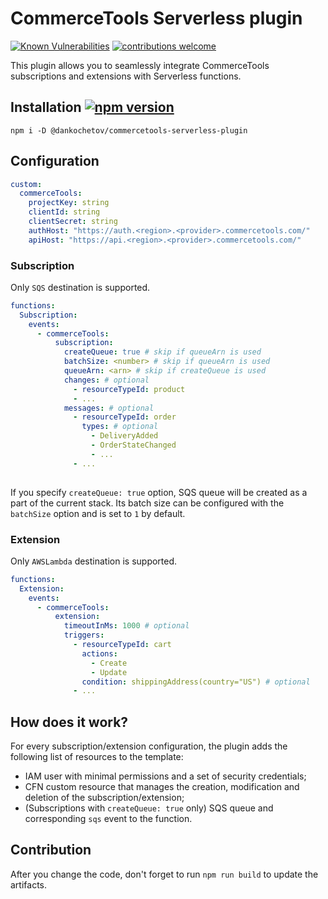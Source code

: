 # CommerceTools Serverless plugin

[![Known Vulnerabilities](https://snyk.io/test/github/dankochetov/commercetools-serverless-plugin/badge.svg)](https://snyk.io/test/github/dankochetov/commercetools-serverless-plugin)
[![contributions welcome](https://img.shields.io/badge/contributions-welcome-brightgreen.svg?style=flat)](https://github.com/dankochetov/commercetools-serverless-plugin)

This plugin allows you to seamlessly integrate CommerceTools subscriptions and extensions with Serverless functions.

## Installation [![npm version](https://badge.fury.io/js/%40dankochetov%2Fcommercetools-serverless-plugin.svg)](https://badge.fury.io/js/%40dankochetov%2Fcommercetools-serverless-plugin)
```shell
npm i -D @dankochetov/commercetools-serverless-plugin
```

## Configuration

```yaml 
custom:
  commerceTools:
    projectKey: string
    clientId: string
    clientSecret: string
    authHost: "https://auth.<region>.<provider>.commercetools.com/"
    apiHost: "https://api.<region>.<provider>.commercetools.com/"
```

### Subscription

Only `SQS` destination is supported.

```yaml
functions:
  Subscription:
    events:
      - commerceTools:
          subscription:
            createQueue: true # skip if queueArn is used
            batchSize: <number> # skip if queueArn is used
            queueArn: <arn> # skip if createQueue is used
            changes: # optional
              - resourceTypeId: product
              - ...
            messages: # optional
              - resourceTypeId: order
                types: # optional
                  - DeliveryAdded
                  - OrderStateChanged
                  - ...
              - ...
                
```

If you specify `createQueue: true` option, SQS queue will be created as a part of the current stack. 
Its batch size can be configured with the `batchSize` option and is set to `1` by default.

### Extension

Only `AWSLambda` destination is supported.

```yaml
functions:
  Extension:
    events:
      - commerceTools:
          extension:
            timeoutInMs: 1000 # optional
            triggers:
              - resourceTypeId: cart
                actions:
                  - Create
                  - Update
                condition: shippingAddress(country="US") # optional
              - ...
```

## How does it work?

For every subscription/extension configuration, the plugin adds the following list of resources to the template:
- IAM user with minimal permissions and a set of security credentials;
- CFN custom resource that manages the creation, modification and deletion of the subscription/extension;
- (Subscriptions with `createQueue: true` only) SQS queue and corresponding `sqs` event to the function.

## Contribution

After you change the code, don't forget to run `npm run build` to update the artifacts. 
